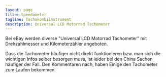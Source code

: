 ```yaml
---
layout: page
title: Speedometer
tagline: Tachokombiinstrument
description: Universal LCD Motorrad Tachometer
---
```


Bei eBay werden diverse "Universal LCD Motorrad Tachometer" mit Drehzahlmesser und Kilometerzähler angeboten.

Dass die Tachometer häufiger nicht direkt funktionieren bzw. man sich die wichtigen Infos selber besorgen muss, ist leider bei den China Sachen häufiger der Fall. Den Kommentaren nach, haben Einige den Tachometer zum Laufen bekommen.

